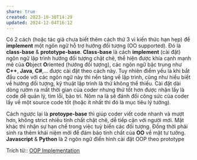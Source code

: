 ```yaml
---
share: true
created: 2023-10-30T14:29
updated: 2024-12-04T16:12
---
```

Có 2 cách (hoặc tác giả chưa biết thêm cách thứ 3 vì kiến thức hạn hẹp) để **implement** một ngôn ngữ hỗ trợ hướng đối tượng (OO supported). Đó là **class-base** & **prototype-base**. **Class-base** là cách **implement** (cài đặt) ngôn ngữ lập trình hướng đối tượng chặt chẽ, thể hiện được khía cạnh mạnh mẽ của **O**bject **O**riented (hướng đối tượng), các ngôn ngữ bậc trung như **C++**, **Java**, **C#**,... được cài đặt theo cách này. Tuy nhiên điểm yếu là khi bắt đầu code với các ngôn ngữ này thì nền tảng về lập trình, cũng như hiểu biết về hướng đối tượng, kỹ thuật lập trình là thứ không thể thiếu. Cài đặt dài dòng rườm ra mất thời gian của coder nhưng thứ tốt hơn được nhận lấy là code dễ quản lý, tìm lỗi, bảo trì. Nôm na là sẽ đánh đổi công sức của coder lấy về một source code tốt (hoặc ít nhất thì đó là mục tiêu lý tưởng).

Cách ngược lại là **protoype-base** thì giúp coder viết code nhanh và mượt hơn, không strict nhiều tính chất chặt chẽ, dễ tiếp cận với người mới. Mặt khác thì nhận sự hạn chế trong việc tuỳ biến các đối tượng. Đồng thời phải sinh ra thêm khái niệm mới để đảm bảo tính chất của **OO** về mặt tư tưởng. **Javascript** & **Python** là 2 ngôn ngữ điển hình cài đặt OOP theo prototype

Trích từ:: [OOP Implementation](https://viblo.asia/p/oop-implementation-V3m5Wm7QZO7)